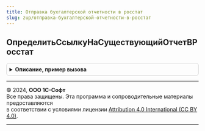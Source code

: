 ```yaml
---
title: Отправка бухгалтерской отчетности в росстат
slug: zup/отправка-бухгалтерской-отчетности-в-росстат
---
```



## ОпределитьСсылкуНаСуществующийОтчетВРосстат
<details style="margin: 1em 0; padding: 0.5em; border: 1px solid #ccc; border-radius: 6px;">

<summary style="font-weight: bold; cursor: pointer;">Описание, пример вызова</summary>

```bsl

Процедура ОпределитьСсылкуНаСуществующийОтчетВРосстат(Форма) Экспорт
```

Пример вызова
```bsl
ОтправкаБухгалтерскойОтчетностиВРосстат.ОпределитьСсылкуНаСуществующийОтчетВРосстат(Форма) 
```
</details>

---

© 2024, **ООО 1С-Софт**  
Все права защищены. Эта программа и сопроводительные материалы предоставляются  
в соответствии с условиями лицензии [Attribution 4.0 International (CC BY 4.0)](https://creativecommons.org/licenses/by/4.0/legalcode).

---

